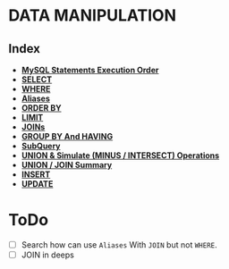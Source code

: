 # DATA MANIPULATION

## Index

* **[MySQL Statements Execution Order](./statements-execution.md)** <br>
* **[SELECT](./select.md)** <br>
* **[WHERE](./where.md)** <br>
* **[Aliases](./aliases.md)** <br>
* **[ORDER BY](./order-by.md)** <br>
* **[LIMIT](./limit.md)** <br>
* **[JOINs](./join.md)** <br>
* **[GROUP BY And HAVING](./group-by.md)** <br>
* **[SubQuery](./subquery.md)** <br>
* **[UNION & Simulate (MINUS / INTERSECT) Operations](./union.md)** <br>
* **[UNION / JOIN Summary](./union-join-summary.md)** <br>
* **[INSERT](./insert.md)** <br>
* **[UPDATE](./update.md)** <br>

# ToDo
- [ ] Search how can use `Aliases` With `JOIN` but not `WHERE`.
- [ ] JOIN in deeps
